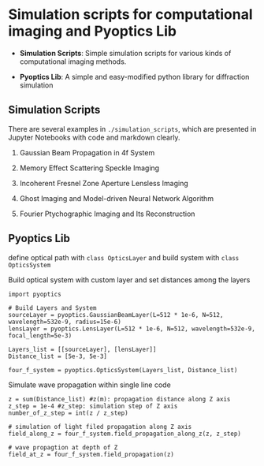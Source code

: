 # Simulation scripts for computational imaging and Pyoptics Lib

* **Simulation Scripts**: Simple simulation scripts for various kinds of computational imaging methods.

* **Pyoptics Lib**: A simple and easy-modified python library for diffraction simulation

## Simulation Scripts

There are several examples in `./simulation_scripts`, which are presented in Jupyter Notebooks with code and markdown clearly.

01. Gaussian Beam Propagation in 4f System

02. Memory Effect Scattering Speckle Imaging

03. Incoherent Fresnel Zone Aperture Lensless Imaging

04. Ghost Imaging and Model-driven Neural Network Algorithm

05. Fourier Ptychographic Imaging and Its Reconstruction

## Pyoptics Lib
define optical path with `class OpticsLayer` and build system with `class OpticsSystem`

Build optical system with custom layer and set distances among the layers
```
import pyoptics

# Build Layers and System
sourceLayer = pyoptics.GaussianBeamLayer(L=512 * 1e-6, N=512, wavelength=532e-9, radius=15e-6)
lensLayer = pyoptics.LensLayer(L=512 * 1e-6, N=512, wavelength=532e-9, focal_length=5e-3)

Layers_list = [[sourceLayer], [lensLayer]]
Distance_list = [5e-3, 5e-3]

four_f_system = pyoptics.OpticsSystem(Layers_list, Distance_list)
```

Simulate wave propagation within single line code
```
z = sum(Distance_list) #z(m): propagation distance along Z axis
z_step = 1e-4 #z_step: simulation step of Z axis
number_of_z_step = int(z / z_step)

# simulation of light filed propagation along Z axis
field_along_z = four_f_system.field_propagation_along_z(z, z_step)

# wave propagtion at depth of Z
field_at_z = four_f_system.field_propagation(z)
```


